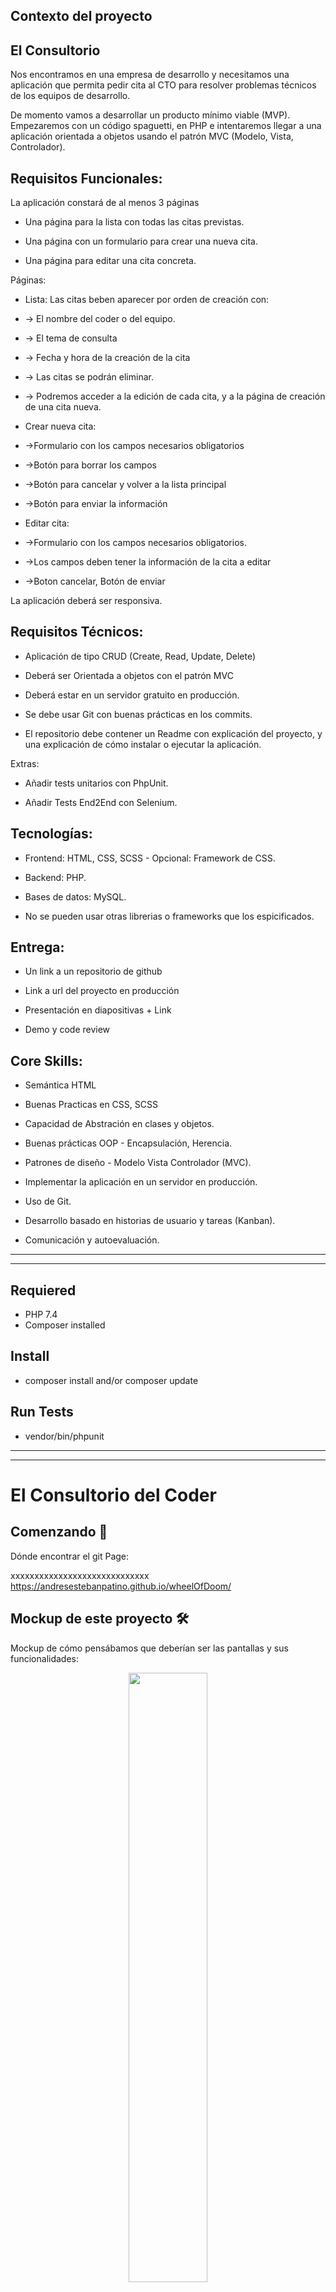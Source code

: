 ## Contexto del proyecto


## El Consultorio

Nos encontramos en una empresa de desarrollo y necesitamos una aplicación que permita pedir cita al CTO para resolver problemas técnicos de los equipos de desarrollo.

De momento vamos a desarrollar un producto mínimo viable (MVP). Empezaremos con un código spaguetti, en PHP e intentaremos llegar a una aplicación orientada a objetos usando el 
patrón MVC (Modelo, Vista, Controlador).


## Requisitos Funcionales:

La aplicación constará de al menos 3 páginas

* Una página para la lista con todas las citas previstas.

* Una página con un formulario para crear una nueva cita.

* Una página para editar una cita concreta.

Páginas:

* Lista: Las citas beben aparecer por orden de creación con:

* -> El nombre del coder o del equipo.

* -> El tema de consulta

* -> Fecha y hora de la creación de la cita

* -> Las citas se podrán eliminar.

* -> Podremos acceder a la edición de cada cita, y a la página de creación de una cita nueva.

* Crear nueva cita:

* ->Formulario con los campos necesarios obligatorios

* ->Botón para borrar los campos

* ->Botón para cancelar y volver a la lista principal

* ->Botón para enviar la información

* Editar cita:

* ->Formulario con los campos necesarios obligatorios.

* ->Los campos deben tener la información de la cita a editar

* ->Boton cancelar, Botón de enviar

La aplicación deberá ser responsiva.


## Requisitos Técnicos:

* Aplicación de tipo CRUD (Create, Read, Update, Delete)

* Deberá ser Orientada a objetos con el patrón MVC

* Deberá estar en un servidor gratuito en producción.

* Se debe usar Git con buenas prácticas en los commits.

* El repositorio debe contener un Readme con explicación del proyecto, y una explicación de cómo instalar o ejecutar la aplicación.

Extras:

* Añadir tests unitarios con PhpUnit.

* Añadir Tests End2End con Selenium.


## Tecnologías:

* Frontend: HTML, CSS, SCSS - Opcional: Framework de CSS.

* Backend: PHP.

* Bases de datos: MySQL.

* No se pueden usar otras librerias o frameworks que los espicificados.


## Entrega:

* Un link a un repositorio de github

* Link a url del proyecto en producción

* Presentación en diapositivas + Link

* Demo y code review



## Core Skills:

* Semántica HTML

* Buenas Practicas en CSS, SCSS

* Capacidad de Abstración en clases y objetos.

* Buenas prácticas OOP - Encapsulación, Herencia.

* Patrones de diseño - Modelo Vista Controlador (MVC).

* Implementar la aplicación en un servidor en producción.

* Uso de Git.

* Desarrollo basado en historias de usuario y tareas (Kanban).

* Comunicación y autoevaluación.

***
***


## Requiered

- PHP 7.4
- Composer installed

## Install

- composer install and/or composer update

## Run Tests

- vendor/bin/phpunit

***
***


# El Consultorio del Coder


## Comenzando 🚀

Dónde encontrar el git Page: 

xxxxxxxxxxxxxxxxxxxxxxxxxxxxx  https://andresestebanpatino.github.io/wheelOfDoom/


## Mockup de este proyecto 🛠️

Mockup de cómo pensábamos que deberían ser las pantallas y sus funcionalidades:

<p align="center"> 
  <img src="./img/README.md/mockupReadMe.JPG?raw=true" width=50%>
</p>


## Capturas Pantallas formato Móvil ⚙️

<p align="center"> 
  <img src="./img/README.md/landingPageReadMe.JPG?raw=true" width=25%>
  <img src="./img/README.md/Main1ReadMe.JPG?raw=true" width=25%>
  <img src="./img/README.md/Main2ReadMe.JPG?raw=true" width=25%>
  <img src="./img/README.md/endingPage1ReadMe.JPG?raw=true" width=25%>
  <img src="./img/README.md/endingPage2ReadMe.JPG?raw=true" width=25%>
</p>


## Capturas Pantallas formato Desktop ⚙️

<p align="center"> 
  <img src="./img/README.md/landingPageReadMeIpad.JPG?raw=true" width=40%>
  <img src="./img/README.md/Main1ReadMeIpad.JPG?raw=true" width=40%>
  <img src="./img/README.md/Main2ReadMeIpad.JPG?raw=true" width=40%>
  <img src="./img/README.md/endingPage1ReadMeIpad.JPG?raw=true" width=40%>
  <img src="./img/README.md/endingPage2ReadMeIpad.JPG?raw=true" width=40%>
</p>


## Herramientas usadas en este proyecto 🛠️

* Visual Studio Code
* Trello
* Figma
* Slack
* Metodologías Ágiles
* Balsamiq
* Planning Poker
* GoogleDocs
* GoogleFonts
* Zoom
* MVC
* PDO



## Licencias Utilizadas 🛠️

xxxxxxxxxxxxxxxxxxxxxxxxxxxxxxxxxxxxxxxxxxxxxxxxxx


## Autores ✒️

* **Andrea**
* **Jael** 
* **Andres - Scrum Master**
* **Amr**
* **Jose Miguel - Product Owner**

xxxxxxxxxxxxxxxxxxxxxxxxxxxxxxxxxxxxxxxxxxxxxxxxxxx También pueden mirar la lista de todos los [contribuyentes](https://github.com/AndresEstebanPatino/wheelOfDoom/contributors) quienes han participado en este proyecto.  



